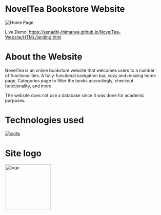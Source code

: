 <h1 align="conter">NovelTea Bookstore Website</h1>

![Home Page](https://github.com/user-attachments/assets/43965097-44e5-4b30-a08c-f0d7549ecbf9)

Live Demo: https://senadhi-thimanya.github.io/NovelTea-Website/HTML/landing.html

# About the Website

NovelTea is an online bookstore website that welcomes users to a number of functionalities. 
A fully-functional navigation bar, cozy and relaxing home page, Categories page to filter the books accordingly, checkout functionality, and more.

The website does not use a database since it was done for academic purposes. 

# Technologies used

[![skills](https://skillicons.dev/icons?i=css,html,js)](https://skillicons.dev)

# Site logo

<img 
  src="https://github.com/user-attachments/assets/1f5fbd4f-658a-47de-bf46-497091c82e2d" 
  alt="logo" 
  width="150"
/>

